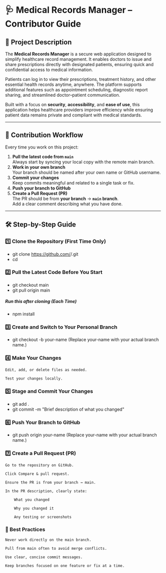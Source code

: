 # 🩺 Medical Records Manager – Contributor Guide

## 📄 Project Description
The **Medical Records Manager** is a secure web application designed to simplify healthcare record management. It enables doctors to issue and share prescriptions directly with designated patients, ensuring quick and confidential access to medical information.

Patients can log in to view their prescriptions, treatment history, and other essential health records anytime, anywhere. The platform supports additional features such as appointment scheduling, diagnostic report sharing, and streamlined doctor–patient communication.

Built with a focus on **security**, **accessibility**, and **ease of use**, this application helps healthcare providers improve efficiency while ensuring patient data remains private and compliant with medical standards.

---

## 🚀 Contribution Workflow
Every time you work on this project:

1. **Pull the latest code from `main`**  
   Always start by syncing your local copy with the remote main branch.
2. **Work in your own branch**  
   Your branch should be named after your own name or GitHub username.
3. **Commit your changes**  
   Keep commits meaningful and related to a single task or fix.
4. **Push your branch to GitHub**
5. **Create a Pull Request (PR)**  
   The PR should be from **your branch** → **`main` branch**.  
   Add a clear comment describing what you have done.

---

## 🛠 Step-by-Step Guide

### 1️⃣ Clone the Repository (First Time Only)

- git clone https://github.com/<your-org>/<repo-name>.git
- cd <repo-name>

### 2️⃣ Pull the Latest Code Before You Start

- git checkout main
- git pull origin main

#####  Run this after cloning (Each Time)
- npm install

### 3️⃣ Create and Switch to Your Personal Branch

- git checkout -b your-name
    (Replace your-name with your actual branch name.)

### 4️⃣ Make Your Changes

    Edit, add, or delete files as needed.

    Test your changes locally.

### 5️⃣ Stage and Commit Your Changes

- git add .
- git commit -m "Brief description of what you changed"

### 6️⃣ Push Your Branch to GitHub

- git push origin your-name
    (Replace your-name with your actual branch name.)

### 7️⃣ Create a Pull Request (PR)

    Go to the repository on GitHub.

    Click Compare & pull request.

    Ensure the PR is from your branch → main.

    In the PR description, clearly state:

        What you changed

        Why you changed it

        Any testing or screenshots

### 📌 Best Practices

    Never work directly on the main branch.

    Pull from main often to avoid merge conflicts.

    Use clear, concise commit messages.

    Keep branches focused on one feature or fix at a time.
